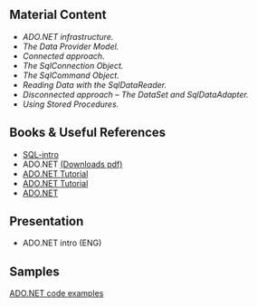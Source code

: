 ## Material Content 
- *ADO.NET infrastructure.*
- *The Data Provider Model.*
- *Connected approach.*
- *The SqlConnection Object.*
- *The SqlCommand Object.*
- *Reading Data with the SqlDataReader.*
- *Disconnected approach – The DataSet and SqlDataAdapter.*
- *Using Stored Procedures.*

## Books & Useful References 

- [SQL-intro](https://github.com/EPM-RD-NETLAB/SQL-intro)
- ADO.NET [(Downloads pdf)](https://opbuildstorageprod.blob.core.windows.net/output-pdf-files/en-us/VS.core-docs/live/framework/data/adonet.pdf)
- [ADO.NET Tutorial](http://csharp-station.com/Tutorial/AdoDotNet)
- [ADO.NET Tutorial](https://www.javatpoint.com/ado-net-tutorial)
- [ADO.NET](https://www.tutorialspoint.com/asp.net/asp.net_ado_net.htm)
   
## Presentation 
- ADO.NET intro (ENG)

## Samples
[ADO.NET code examples](https://docs.microsoft.com/en-us/dotnet/framework/data/adonet/ado-net-code-examples)
